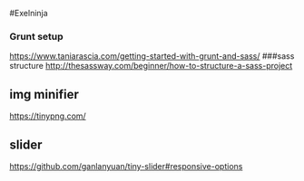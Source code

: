 #Exelninja

### Grunt setup
https://www.taniarascia.com/getting-started-with-grunt-and-sass/
###sass structure
http://thesassway.com/beginner/how-to-structure-a-sass-project
## img minifier
https://tinypng.com/
## slider
https://github.com/ganlanyuan/tiny-slider#responsive-options